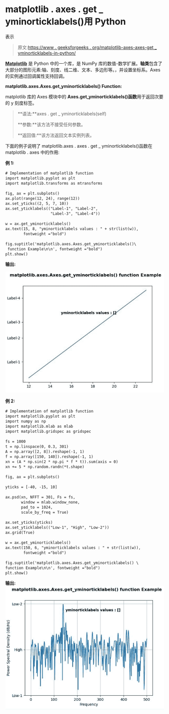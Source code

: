 # matplotlib . axes . get _ yminorticklabels()用 Python

表示

> 原文:[https://www . geeksforgeeks . org/matplotlib-axes-axes-get _ yminorticklabels-in-python/](https://www.geeksforgeeks.org/matplotlib-axes-axes-get_yminorticklabels-in-python/)

**[Matplotlib](https://www.geeksforgeeks.org/python-introduction-matplotlib/)** 是 Python 中的一个库，是 NumPy 库的数值-数学扩展。**轴类**包含了大部分的图形元素:轴、刻度、线二维、文本、多边形等。，并设置坐标系。Axes 的实例通过回调属性支持回调。

**matplotlib.axes.Axes.get_yminorticklabels() Function:**

matplotlib 库的 Axes 模块中的 **Axes.get_yminorticklabels()函数**用于返回次要的 y 刻度标签。

> **语法:**axes . get _ yminorticklabels(self)
> 
> **参数:**该方法不接受任何参数。
> 
> **返回值:**该方法返回文本实例列表。

下面的例子说明了 matplotlib.axes . axes . get _ yminorticklabels()函数在 matplotlib . axes 中的作用:

**例 1:**

```
# Implementation of matplotlib function
import matplotlib.pyplot as plt
import matplotlib.transforms as mtransforms

fig, ax = plt.subplots()
ax.plot(range(12, 24), range(12))
ax.set_yticks((2, 5, 7, 10))
ax.set_yticklabels(("Label-1", "Label-2",
                    "Label-3", "Label-4"))

w = ax.get_yminorticklabels()
ax.text(15, 8, "yminorticklabels values : " + str(list(w)), 
        fontweight ="bold")

fig.suptitle('matplotlib.axes.Axes.get_yminorticklabels()\
 function Example\n\n', fontweight ="bold")
plt.show()
```

**输出:**

![](img/77ca47f63408e9cfd8595d2584dcc834.png)

**例 2:**

```
# Implementation of matplotlib function
import matplotlib.pyplot as plt
import numpy as np
import matplotlib.mlab as mlab
import matplotlib.gridspec as gridspec

fs = 1000
t = np.linspace(0, 0.3, 301)
A = np.array([2, 8]).reshape(-1, 1)
f = np.array([150, 140]).reshape(-1, 1)
xn = (A * np.sin(2 * np.pi * f * t)).sum(axis = 0)
xn += 5 * np.random.randn(*t.shape)

fig, ax = plt.subplots()

yticks = [-40, -15, 10]

ax.psd(xn, NFFT = 301, Fs = fs,
       window = mlab.window_none, 
       pad_to = 1024,
       scale_by_freq = True)

ax.set_yticks(yticks)
ax.set_yticklabels(("Low-1", "High", "Low-2"))
ax.grid(True)

w = ax.get_yminorticklabels()
ax.text(150, 6, "yminorticklabels values : " + str(list(w)),
        fontweight ="bold")

fig.suptitle('matplotlib.axes.Axes.get_yminorticklabels() \
function Example\n\n', fontweight ="bold")
plt.show()
```

**输出:**
![](img/878174014ea2e675288d0e03a3fdef7c.png)